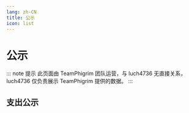 ```yaml
---
lang: zh-CN
title: 公示
icon: list
---
```


# 公示

::: note 提示
此页面由 TeamPhigrim 团队运营，与 luch4736 无直接关系，luch4736 仅负责展示 TeamPhigrim 提供的数据。
:::

## 支出公示